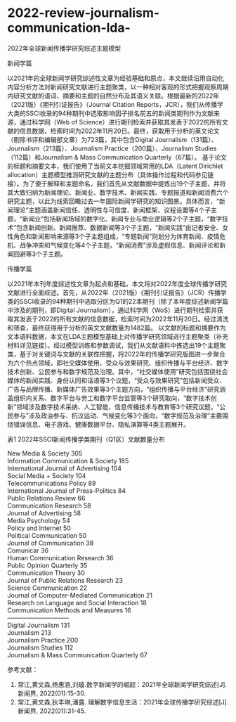 # 2022-review-journalism-communication-lda-
2022年全球新闻传播学研究综述主题模型

新闻学篇

以2021年的全球新闻学研究综述性文章为经验基础和原点，本文继续沿用自动化内容分析方法对新闻研究文献进行主题聚类，以一种相对客观的形式把握观察周期内研究文献的语词、摘要和主题的自然分布及其语义关联。根据最新的2022年（2021版）《期刊引证报告》（Journal Citation Reports，JCR），我们从传播学大类的SSCI收录的94种期刊中选取影响因子排名前五的新闻类期刊作为文献来源，通过科学网（Web of Science）进行期刊检索并获取其发表于2022的所有文献的信息数据，检索时间为2022年11月20日。最终，获取用于分析的英文论文（剔除书评和编辑部文章）为723篇，其中包含Digital Journalism（131篇）、Journalism（213篇）、Journalism Practice（200篇）、Journalism Studies（112篇）和Journalism & Mass Communication Quarterly（67篇）。
基于论文的标题和摘要文本，我们使用了当前文本挖掘领域常用的LDA（Latent Dirichlet allocation）主题模型推测研究文献的主题分布（具体操作过程和代码参见链接）。为了便于解释和主题命名，我们首先从文献数据中提炼出19个子主题，并将其大致归纳为新闻理论、新闻业、数字技术、新闻实践、专题报道和新闻消费六个研究主题，以此为线索回瞰过去一年国际新闻学研究的知识图景。具体而言，“新闻理论”主题涵盖新闻信任、透明性与可信度、新闻框架、议程设置等4个子主题，“新闻业”包括新闻场域的数字化、新闻专业与商业逻辑等2个子主题，“数字技术”包含新闻创新、新闻推荐、数据新闻等3个子主题，“新闻实践”由记者安全、女性角色和新闻影响来源等3个子主题组成，“专题新闻”则划分为体育新闻、疫情危机、战争冲突和气候变化等4个子主题，“新闻消费”涉及虚假信息、新闻评论和新闻回避等3个子主题。


传播学篇

以2021年本刊年度综述性文章为起点和基础，本文将对2022年度全球传播学研究文献进行全面综述。首先，从2022年（2021版）《期刊引证报告》（JCR）传播学类的SSCI收录的94种期刊中选取分区为Q1的22本期刊（除了本年度综述新闻学篇中涉及的期刊，即Digital Journalism），通过科学网（WoS）进行期刊检索并获取其发表于2022的所有文献的信息数据，检索时间为2022年11月20日。经过清洗和筛查，最终获得用于分析的英文文献数量为1482篇。
以文献的标题和摘要作为文本语料数据，本文在LDA主题模型基础上对传播学研究领域进行主题聚类（补充材料详见链接）。经过模型训练和参数调试，我们从文献语料中拣选出19个主题聚类，基于对关键词与文献的关联性把握，将2022年的传播学研究版图进一步聚合为六个热点领域，即社交媒体使用、受众与效果研究、组织传播与平台经济、数字技术创新、公民参与和数字规范及治理。其中，“社交媒体使用”研究包括围绕社会媒体的新闻实践、身份认同和话语等3个议题，“受众与效果研究”包括新闻受众、广告与品牌传播、新媒体广告效果等3个主题方向，“组织传播与平台经济”研究涵盖组织内关系、数字平台与劳工和数字平台监管等3个研究取向，“数字技术创新”领域涉及数字技术采纳、人工智能、信息传播技术与教育等3个研究议题，“公民参与”涉及政治参与、抗议运动、气候变化等3个面向，“数字规范及治理”主要围绕错误信息、电子游戏、健康数据平台、隐私演算等4类主题展开。


表1  2022年SSCI新闻传播学类期刊（Q1区）文献数量分布

New Media & Society	305  
Information Communication & Society	185  	
International Journal of Advertising	104  	
Social Media + Society	104  
Telecommunications Policy	89  	
International Journal of Press-Politics	84  	
Public Relations Review	66  	
Communication Research	58	
Journal of Advertising	58	
Media Psychology	54	
Policy and Internet	50	
Political Communication	50  
Journal of Communication	38  
Comunicar	36  
Human Communication Research	36  
Public Opinion Quarterly	35  
Communication Theory	30  
Journal of Public Relations Research	23  
Science Communication	22  
Journal of Computer-Mediated Communication	21  
Research on Language and Social Interaction	18  
Communication Methods and Measures	16  
——————————  
Digital Journalism	131  
Journalism	213  
Journalism Practice	200  
Journalism Studies	112  
Journalism & Mass Communication Quarterly	67  


参考文献：
1. 常江,黄文森,杨惠涵,刘璇.数字新闻学的崛起：2021年全球新闻学研究综述[J]. 新闻界, 2022(01):15-30.
2. 常江,黄文森,狄丰琳,潘露. 理解数字信息生活：2021年全球传播学研究综述[J]. 新闻界, 2022(01):31-45.
